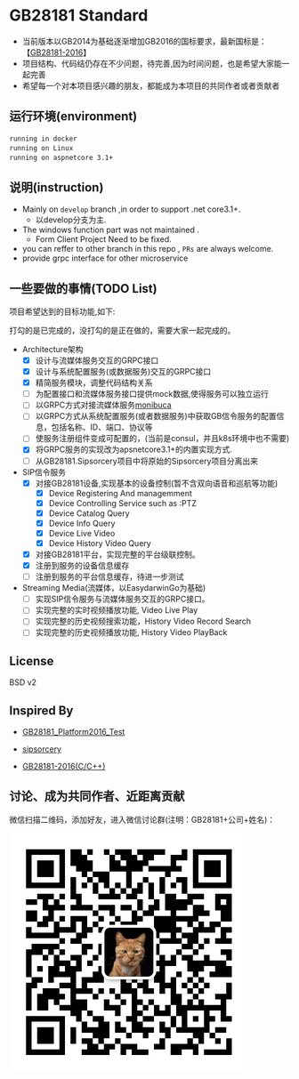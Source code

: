 # GB28181 Standard

+ 当前版本以GB2014为基础逐渐增加GB2016的国标要求，最新国标是：【[GB28181-2016](docs/GBT%2028181-2016%20公共安全视频监控联网系统信息传输、交换、控制技术要求-目录版.pdf)】
+ 项目结构、代码结仍存在不少问题，待完善,因为时间问题，也是希望大家能一起完善
+ 希望每一个对本项目感兴趣的朋友，都能成为本项目的共同作者或者贡献者

## 运行环境(environment)

~~~ bash
running in docker
running on Linux
running on aspnetcore 3.1+
~~~

## 说明(instruction)

+ Mainly on `develop` branch ,in order to support .net core3.1+.
  + 以develop分支为主.
+ The windows function part was not maintained .
  + Form Client Project Need to be fixed.
+ you can reffer to other branch in this repo , `PRs` are always welcome.
+ provide grpc interface for other microservice

## 一些要做的事情(TODO List)

项目希望达到的目标功能,如下:

打勾的是已完成的，没打勾的是正在做的，需要大家一起完成的。

+ Architecture架构
  + [x] 设计与流媒体服务交互的GRPC接口
  + [x] 设计与系统配置服务(或数据服务)交互的GRPC接口
  + [x] 精简服务模块，调整代码结构关系
  + [ ] 为配置接口和流媒体服务接口提供mock数据,使得服务可以独立运行
  + [ ] 以GRPC方式对接流媒体服务[monibuca](https://github.com/langhuihui/monibuca)
  + [ ] 以GRPC方式从系统配置服务(或者数据服务)中获取GB信令服务的配置信息，包括名称、ID、端口、协议等
  + [ ] 使服务注册组件变成可配置的，(当前是consul，并且k8s环境中也不需要)
  + [x] 将GRPC服务的实现改为apsnetcore3.1+的内置实现方式.
  + [ ] 从GB28181.Sipsorcery项目中将原始的Sipsorcery项目分离出来

+ SIP信令服务
  + [x] 对接GB28181设备,实现基本的设备控制(暂不含双向语音和巡航等功能)
    + [x] Device Registering And managemment
    + [x] Device Controlling Service such as :PTZ
    + [x] Device Catalog Query
    + [x] Device Info Query
    + [x] Device Live Video
    + [x] Device History Video Query
  + [x] 对接GB28181平台，实现完整的平台级联控制。
  + [x] 注册到服务的设备信息缓存
  + [ ] 注册到服务的平台信息缓存，待进一步测试

+ Streaming Media(流媒体，以EasydarwinGo为基础)
  + [ ] 实现SIP信令服务与流媒体服务交互的GRPC接口。
  + [ ] 实现完整的实时视频播放功能, Video Live Play
  + [ ] 实现完整的历史视频搜索功能，History Video Record Search
  + [ ] 实现完整的历史视频播放功能, History Video PlayBack

## License

BSD v2

## Inspired By

+ [GB28181_Platform2016_Test](https://github.com/qinpengit/Gb28181_Platform2016_Test)

+ [sipsorcery](https://github.com/sipsorcery/sipsorcery)

+ [GB28181-2016(C/C++)](https://github.com/usecpp/gb28181-2016)


## 讨论、成为共同作者、近距离贡献

微信扫描二维码，添加好友，进入微信讨论群(注明：GB28181+公司+姓名)：

![qrcode](./docs/crazybber.jpg)

